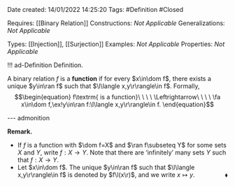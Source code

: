 <br />
<br />

Date created: 14/01/2022 14:25:20
Tags: #Definition #Closed 

Requires: [[Binary Relation]]
Constructions: _Not Applicable_
Generalizations: _Not Applicable_

Types: [[Injection]], [[Surjection]]
Examples: _Not Applicable_
Properties: _Not Applicable_

!!! ad-Definition Definition.

A binary relation $f$ is a **function** if for every $x\in\dom f$, there exists a unique $y\in\ran f$ such that $\l\langle x,y\r\rangle\in f$. Formally,
$$\begin{equation}
    f\textrm{ is a function}\ \ \ \ \Leftrightarrow\ \ \ \ \fa x\in\dom f,\ex!y\in\ran f:\l\langle x,y\r\rangle\in f.
\end{equation}$$

--- admonition

**Remark.**
* If $f$ is a function with $\dom f=X$ and $\ran f\subseteq Y$ for some sets $X$ and $Y$, write $f:X\to Y$. Note that there are $\textrm{`}$infinitely$\textrm{'}$ many sets $Y$ such that $f:X\to Y$.
* Let $x\in\dom f$. The unique $y\in\ran f$ such that $\l\langle x,y\r\rangle\in f$ is denoted by $f\l(x\r)$, and we write $x\mapsto y$.<span style="float:right;">$\blacklozenge$</span>
